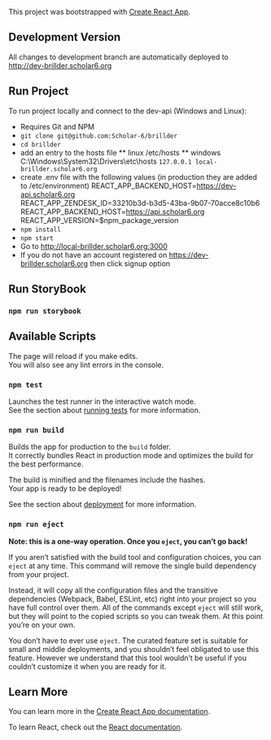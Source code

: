 This project was bootstrapped with [Create React App](https://github.com/facebook/create-react-app).

## Development Version
All changes to development branch are automatically deployed to http://dev-brillder.scholar6.org

## Run Project  

To run project locally and connect to the dev-api (Windows and Linux):

* Requires Git and NPM
* `git clone git@github.com:Scholar-6/brillder`
* `cd brillder`
* add an entry to the hosts file 
** linux /etc/hosts
** windows C:\Windows\System32\Drivers\etc\hosts
`127.0.0.1 local-brillder.scholar6.org`
* create .env file with the following values (in production they are added to /etc/environment)
        REACT_APP_BACKEND_HOST=https://dev-api.scholar6.org  
        REACT_APP_ZENDESK_ID=33210b3d-b3d5-43ba-9b07-70acce8c10b6  
        REACT_APP_BACKEND_HOST=https://api.scholar6.org  
        REACT_APP_VERSION=$npm_package_version
* `npm install`
* `npm start`
* Go to http://local-brillder.scholar6.org:3000
* If you do not have an account registered on https://dev-brillder.scholar6.org then click signup option

## Run StoryBook

### `npm run storybook`

## Available Scripts

The page will reload if you make edits.<br />
You will also see any lint errors in the console.

### `npm test`

Launches the test runner in the interactive watch mode.<br />
See the section about [running tests](https://facebook.github.io/create-react-app/docs/running-tests) for more information.

### `npm run build`

Builds the app for production to the `build` folder.<br />
It correctly bundles React in production mode and optimizes the build for the best performance.

The build is minified and the filenames include the hashes.<br />
Your app is ready to be deployed!

See the section about [deployment](https://facebook.github.io/create-react-app/docs/deployment) for more information.

### `npm run eject`

**Note: this is a one-way operation. Once you `eject`, you can’t go back!**

If you aren’t satisfied with the build tool and configuration choices, you can `eject` at any time. This command will remove the single build dependency from your project.

Instead, it will copy all the configuration files and the transitive dependencies (Webpack, Babel, ESLint, etc) right into your project so you have full control over them. All of the commands except `eject` will still work, but they will point to the copied scripts so you can tweak them. At this point you’re on your own.

You don’t have to ever use `eject`. The curated feature set is suitable for small and middle deployments, and you shouldn’t feel obligated to use this feature. However we understand that this tool wouldn’t be useful if you couldn’t customize it when you are ready for it.

## Learn More

You can learn more in the [Create React App documentation](https://facebook.github.io/create-react-app/docs/getting-started).

To learn React, check out the [React documentation](https://reactjs.org/).
